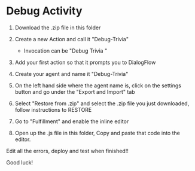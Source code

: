 # Debug Activity

  1. Download the .zip file in this folder

  2. Create a new Action and call it "Debug-Trivia"
      - Invocation can be "Debug Trivia <YourName>" 
  
  3. Add your first action so that it prompts you to DialogFlow
  4. Create your agent and name it "Debug-Trivia" 
  5. On the left hand side where the agent name is, click on the settings button and go under the "Export and Import" tab
  6. Select "Restore from .zip" and select the .zip file you just downloaded, follow instructions to RESTORE
  
  7. Go to "Fulfillment" and enable the inline editor
  8. Open up the .js file in this folder, Copy and paste that code into the editor. 
  
  Edit all the errors, deploy and test when finished!!
  
  Good luck!
